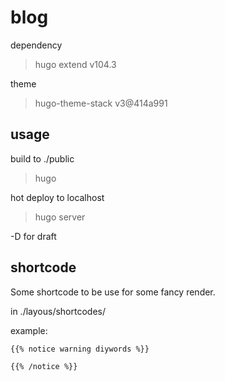 # blog

dependency

> hugo extend v104.3

theme 

> hugo-theme-stack v3@414a991

## usage

build to ./public

> hugo 

hot deploy to localhost

> hugo server 

-D for draft 

## shortcode

Some shortcode to be use for some fancy render.

in ./layous/shortcodes/

example:

```markdown
{{% notice warning diywords %}}

{{% /notice %}}
```
